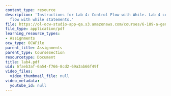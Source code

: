 ```yaml
---
content_type: resource
description: 'Instructions for Lab 4: Control Flow with While. Lab 4 covered control
  flow with while statements.'
file: https://ol-ocw-studio-app-qa.s3.amazonaws.com/courses/6-189-a-gentle-introduction-to-programming-using-python-january-iap-2008/6faeb3af6a54f7668cd269a3ab66f49f_lab4.pdf
file_type: application/pdf
learning_resource_types:
- Assignments
ocw_type: OCWFile
parent_title: Assignments
parent_type: CourseSection
resourcetype: Document
title: lab4.pdf
uid: 6faeb3af-6a54-f766-8cd2-69a3ab66f49f
video_files:
  video_thumbnail_file: null
video_metadata:
  youtube_id: null
---
```

